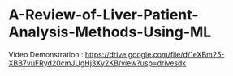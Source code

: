# A-Review-of-Liver-Patient-Analysis-Methods-Using-ML

Video Demonstration : https://drive.google.com/file/d/1eXBm25-XBB7vuFRyd20cmJUgHj3Xy2KB/view?usp=drivesdk
